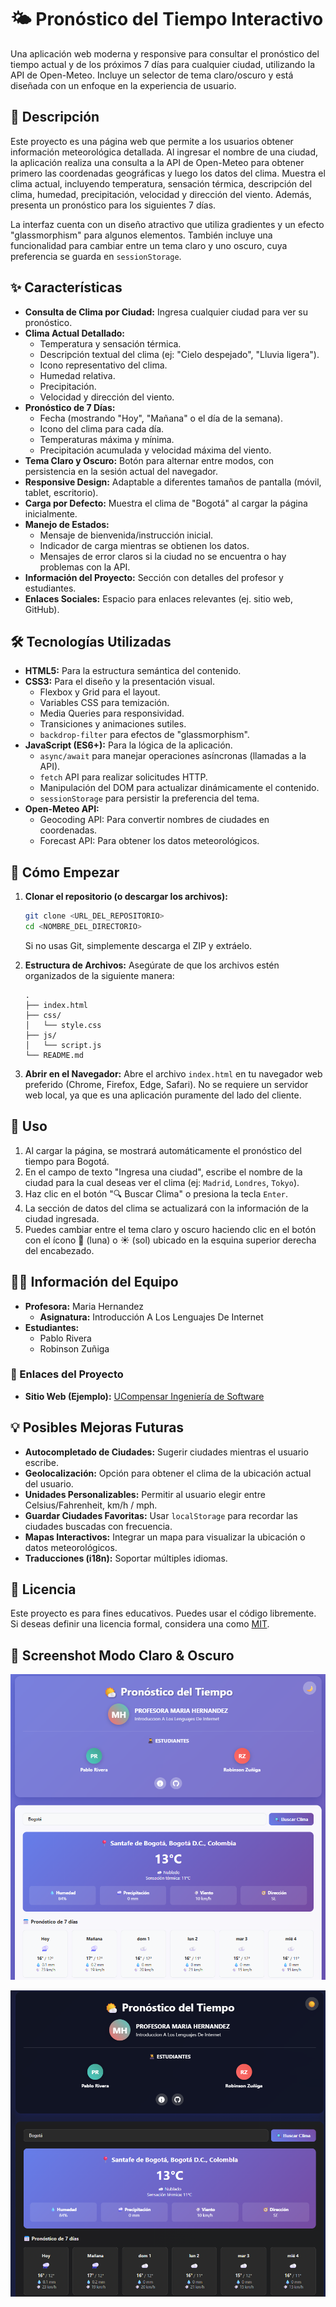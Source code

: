 # 🌤️ Pronóstico del Tiempo Interactivo

Una aplicación web moderna y responsive para consultar el pronóstico del tiempo actual y de los próximos 7 días para cualquier ciudad, utilizando la API de Open-Meteo. Incluye un selector de tema claro/oscuro y está diseñada con un enfoque en la experiencia de usuario.

## 📜 Descripción

Este proyecto es una página web que permite a los usuarios obtener información meteorológica detallada. Al ingresar el nombre de una ciudad, la aplicación realiza una consulta a la API de Open-Meteo para obtener primero las coordenadas geográficas y luego los datos del clima. Muestra el clima actual, incluyendo temperatura, sensación térmica, descripción del clima, humedad, precipitación, velocidad y dirección del viento. Además, presenta un pronóstico para los siguientes 7 días.

La interfaz cuenta con un diseño atractivo que utiliza gradientes y un efecto "glassmorphism" para algunos elementos. También incluye una funcionalidad para cambiar entre un tema claro y uno oscuro, cuya preferencia se guarda en `sessionStorage`.

## ✨ Características

*   **Consulta de Clima por Ciudad:** Ingresa cualquier ciudad para ver su pronóstico.
*   **Clima Actual Detallado:**
    *   Temperatura y sensación térmica.
    *   Descripción textual del clima (ej: "Cielo despejado", "Lluvia ligera").
    *   Icono representativo del clima.
    *   Humedad relativa.
    *   Precipitación.
    *   Velocidad y dirección del viento.
*   **Pronóstico de 7 Días:**
    *   Fecha (mostrando "Hoy", "Mañana" o el día de la semana).
    *   Icono del clima para cada día.
    *   Temperaturas máxima y mínima.
    *   Precipitación acumulada y velocidad máxima del viento.
*   **Tema Claro y Oscuro:** Botón para alternar entre modos, con persistencia en la sesión actual del navegador.
*   **Responsive Design:** Adaptable a diferentes tamaños de pantalla (móvil, tablet, escritorio).
*   **Carga por Defecto:** Muestra el clima de "Bogotá" al cargar la página inicialmente.
*   **Manejo de Estados:**
    *   Mensaje de bienvenida/instrucción inicial.
    *   Indicador de carga mientras se obtienen los datos.
    *   Mensajes de error claros si la ciudad no se encuentra o hay problemas con la API.
*   **Información del Proyecto:** Sección con detalles del profesor y estudiantes.
*   **Enlaces Sociales:** Espacio para enlaces relevantes (ej. sitio web, GitHub).

## 🛠️ Tecnologías Utilizadas

*   **HTML5:** Para la estructura semántica del contenido.
*   **CSS3:** Para el diseño y la presentación visual.
    *   Flexbox y Grid para el layout.
    *   Variables CSS para temización.
    *   Media Queries para responsividad.
    *   Transiciones y animaciones sutiles.
    *   `backdrop-filter` para efectos de "glassmorphism".
*   **JavaScript (ES6+):** Para la lógica de la aplicación.
    *   `async/await` para manejar operaciones asíncronas (llamadas a la API).
    *   `fetch` API para realizar solicitudes HTTP.
    *   Manipulación del DOM para actualizar dinámicamente el contenido.
    *   `sessionStorage` para persistir la preferencia del tema.
*   **Open-Meteo API:**
    *   Geocoding API: Para convertir nombres de ciudades en coordenadas.
    *   Forecast API: Para obtener los datos meteorológicos.

## 🚀 Cómo Empezar

1.  **Clonar el repositorio (o descargar los archivos):**
    ```bash
    git clone <URL_DEL_REPOSITORIO>
    cd <NOMBRE_DEL_DIRECTORIO>
    ```
    Si no usas Git, simplemente descarga el ZIP y extráelo.

2.  **Estructura de Archivos:**
    Asegúrate de que los archivos estén organizados de la siguiente manera:
    ```
    .
    ├── index.html
    ├── css/
    │   └── style.css
    ├── js/
    │   └── script.js
    └── README.md
    ```

3.  **Abrir en el Navegador:**
    Abre el archivo `index.html` en tu navegador web preferido (Chrome, Firefox, Edge, Safari). No se requiere un servidor web local, ya que es una aplicación puramente del lado del cliente.

## 📖 Uso

1.  Al cargar la página, se mostrará automáticamente el pronóstico del tiempo para Bogotá.
2.  En el campo de texto "Ingresa una ciudad", escribe el nombre de la ciudad para la cual deseas ver el clima (ej: `Madrid`, `Londres`, `Tokyo`).
3.  Haz clic en el botón "🔍 Buscar Clima" o presiona la tecla `Enter`.
4.  La sección de datos del clima se actualizará con la información de la ciudad ingresada.
5.  Puedes cambiar entre el tema claro y oscuro haciendo clic en el botón con el ícono 🌙 (luna) o ☀️ (sol) ubicado en la esquina superior derecha del encabezado.

## 🧑‍🏫 Información del Equipo

*   **Profesora:** Maria Hernandez
    *   **Asignatura:** Introducción A Los Lenguajes De Internet
*   **Estudiantes:**
    *   Pablo Rivera
    *   Robinson Zuñiga

### 🔗 Enlaces del Proyecto
*   **Sitio Web (Ejemplo):** [UCompensar Ingeniería de Software](https://ucompensar.edu.co/programas/ingenieria-de-software-virtual/)

## 💡 Posibles Mejoras Futuras

*   **Autocompletado de Ciudades:** Sugerir ciudades mientras el usuario escribe.
*   **Geolocalización:** Opción para obtener el clima de la ubicación actual del usuario.
*   **Unidades Personalizables:** Permitir al usuario elegir entre Celsius/Fahrenheit, km/h / mph.
*   **Guardar Ciudades Favoritas:** Usar `localStorage` para recordar las ciudades buscadas con frecuencia.
*   **Mapas Interactivos:** Integrar un mapa para visualizar la ubicación o datos meteorológicos.
*   **Traducciones (i18n):** Soportar múltiples idiomas.

## 📄 Licencia

Este proyecto es para fines educativos. Puedes usar el código libremente. Si deseas definir una licencia formal, considera una como [MIT](https://opensource.org/licenses/MIT).

## 📸 Screenshot Modo Claro & Oscuro

![Image Alt](https://github.com/pablordata/proyecto-clima/blob/202be952ca89688bacc9214c6a506fd3ed8a507f/assets/tema-claro.png)

![Image Alt](https://github.com/pablordata/proyecto-clima/blob/4108c0d6d32214792a6b569830b135b8b51f4793/assets/tema-oscuro.png)


